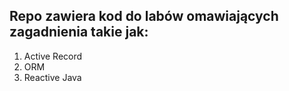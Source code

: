 ## Repo zawiera kod do labów omawiających zagadnienia takie jak:

1. Active Record
2. ORM
3. Reactive Java
